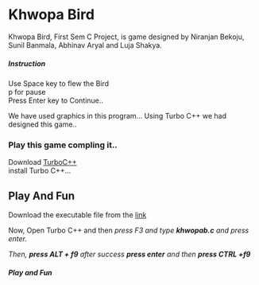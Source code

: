 # Khwopa Bird

<p>Khwopa Bird, First Sem C Project, is game designed by Niranjan Bekoju, Sunil Banmala, Abhinav Aryal and Luja Shakya.</p>
<h5>Instruction</h5>
<p>Use Space key to flew the Bird<br>p for pause<br>Press Enter key to Continue..</p>

 <p>We have used graphics in this program... Using Turbo C++ we had designed this game..<h3>Play this game compling it..</h3>Download <a href="https://drive.google.com/open?id=1yPhplISp4cSOzGTsZOz3igHFRyPib7x8">TurboC++</a> <br>install Turbo C++...</p>
 <h2>Play And Fun</h2>
 <p>Download the executable file from the <a href="https://drive.google.com/open?id=1wfzDKzqIQeq3opyXfHHS3penfddqZHPw">link</a></p>
 <p>Now, Open Turbo C++ and then <em>press F3</strong> and type <strong>khwopab.c</strong> and press enter.</p>
 <p>Then, <strong>press ALT + f9</strong> after success <strong>press enter</strong> and then <strong>press CTRL +f9</strong></p>
 <h4>Play and Fun</h4>
